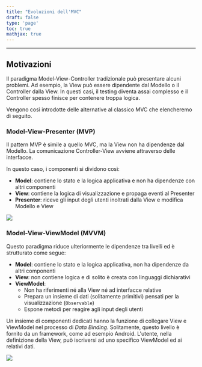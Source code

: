 ```yaml
---
title: "Evoluzioni dell'MVC"
draft: false
type: 'page'
toc: true
mathjax: true
---
```


---

## Motivazioni

Il paradigma Model-View-Controller tradizionale può presentare alcuni problemi. Ad esempio, la View può essere dipendente dal Modello o il Controller dalla View. In questi casi, il testing diventa assai complesso e il Controller spesso finisce per contenere troppa logica.

Vengono così introdotte delle alternative al classico MVC che elencheremo di seguito.

### Model-View-Presenter (MVP)

Il pattern MVP è simile a quello MVC, ma la View non ha dipendenze dal Modello. La comunicazione Controller-View avviene attraverso delle interfacce.

In questo caso, i componenti si dividono così:

- **Model**: contiene lo stato e la logica applicativa e non ha dipendenze con altri componenti
- **View**: contiene la logica di visualizzazione e propaga eventi al Presenter
- **Presenter**: riceve gli input degli utenti inoltrati dalla View e modifica Modello e View

![](../../images/Pasted%20image%2020221127102337.png)

### Model-View-ViewModel (MVVM)

Questo paradigma riduce ulteriormente le dipendenze tra livelli ed è strutturato come segue:

- **Model**: contiene lo stato e la logica applicativa, non ha dipendenze da altri componenti
- **View**: non contiene logica e di solito è creata con linguaggi dichiarativi
- **ViewModel**:
	- Non ha riferimenti né alla View né ad interfacce relative
	- Prepara un insieme di dati (solitamente primitivi) pensati per la visualizzazione (`Observable`)
	- Espone metodi per reagire agli input degli utenti

Un insieme di componenti dedicati hanno la funzione di collegare View e ViewModel nel processo di *Data Binding*. Solitamente, questo livello è fornito da un framework, come ad esempio Android. L'utente, nella definizione della View, può iscriversi ad uno specifico ViewModel ed ai relativi dati.

![](../../images/Pasted%20image%2020221127102720.png)
